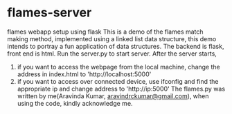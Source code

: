 # flames-server
flames webapp setup using flask
This is a demo of the flames match making method, implemented using a linked list data structure, this demo intends to portray
a fun application of data structures.
The backend is flask, front end is html.
Run the server.py to start server.
After the server starts, 
1. if you want to access the webpage from the local machine, change the address in index.html to 'http://localhost:5000'
2. if you want to access over connected device, use ifconfig and find the appropriate ip and change address to 'http://ip:5000'
The flames.py was written by me(Aravinda Kumar, aravindrckumar@gmail.com), when using the code, kindly acknowledge me. 
